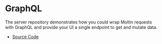 # GraphQL

The server repository demonstrates how you could wrap Moltin requests with GraphQL and provide your UI a single endpoint to get and mutate data.

* [Source Code](https://github.com/moltin-examples/graphql-moltin-server)

